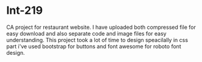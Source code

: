 # Int-219
CA project for restaurant website.
I have uploaded both compressed file for easy download and also separate code and image files for easy understanding.
This project took a lot of time to design speacilally in css part i've used bootstrap for buttons and font awesome for roboto font design.
